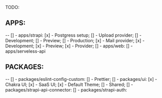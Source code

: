 TODO:

## APPS:

--
[] - apps/strapi:
  [x] - Postgress setup;
[] - Upload provider;
  [] - Development;
  [] - Preview;
  [] - Production;
[x] - Mail provider;
  [x] - Development;
  [x] - Preview;
  [x] - Provider;
[] - apps/web:
[] - apps/serveless-api

## PACKAGES:

--
[] - packages/eslint-config-custom:
[] - Prettier;
[] - packages/ui:
  [x] - Chakra UI;
  [x] - SaaS UI;
  [x] - Default Theme;
  [] - Shared;
[] - packages/strapi-api-connector:
[] - packages/strapi-auth:
